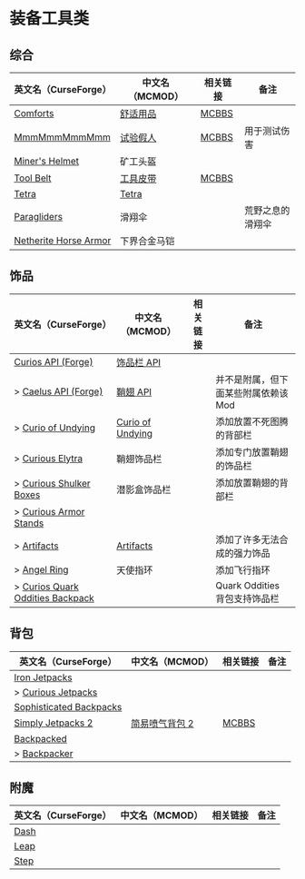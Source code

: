 # 装备工具类

## 综合

| 英文名（CurseForge）                                                                            | 中文名（MCMOD）                                  | 相关链接                                              | 备注             |
| ----------------------------------------------------------------------------------------------- | ------------------------------------------------ | ----------------------------------------------------- | ---------------- |
| [Comforts](https://www.curseforge.com/minecraft/mc-mods/comforts)                               | [舒适用品](https://www.mcmod.cn/class/2107.html) | [MCBBS](https://www.mcbbs.net/thread-781567-1-1.html) |                  |
| [MmmMmmMmmMmm](https://www.curseforge.com/minecraft/mc-mods/mmmmmmmmmmmm)                       | [试验假人](https://www.mcmod.cn/class/1139.html) | [MCBBS](https://www.mcbbs.net/thread-708291-1-1.html) | 用于测试伤害     |
| [Miner's Helmet](https://www.curseforge.com/minecraft/mc-mods/miners-helmet)                    | 矿工头盔                                         |                                                       |                  |
| [Tool Belt](https://www.curseforge.com/minecraft/mc-mods/tool-belt)                             | [工具皮带](https://www.mcmod.cn/class/2649.html) | [MCBBS](https://www.mcbbs.net/thread-677629-1-1.html) |                  |
| [Tetra](https://www.curseforge.com/minecraft/mc-mods/tetra)                                     | [Tetra](https://www.mcmod.cn/class/2018.html)    |                                                       |                  |
| [Paragliders](https://www.curseforge.com/minecraft/mc-mods/paragliders)                         | 滑翔伞                                           |                                                       | 荒野之息的滑翔伞 |
| [Netherite Horse Armor](https://www.curseforge.com/minecraft/mc-mods/netherite-horse-armor-mod) | 下界合金马铠                                     |                                                       |                  |

## 饰品

| 英文名（CurseForge）                                                                                            | 中文名（MCMOD）                                          | 相关链接 | 备注                                 |
| --------------------------------------------------------------------------------------------------------------- | -------------------------------------------------------- | -------- | ------------------------------------ |
| [Curios API (Forge)](https://www.curseforge.com/minecraft/mc-mods/curios)                                       | [饰品栏 API](https://www.mcmod.cn/class/2029.html)       |          |                                      |
| > [Caelus API (Forge)](https://www.curseforge.com/minecraft/mc-mods/caelus)                                     | [鞘翅 API](https://www.mcmod.cn/class/2458.html)         |          | 并不是附属，但下面某些附属依赖该 Mod |
| > [Curio of Undying](https://www.curseforge.com/minecraft/mc-mods/curio-of-undying)                             | [Curio of Undying](https://www.mcmod.cn/class/2236.html) |          | 添加放置不死图腾的背部栏             |
| > [Curious Elytra](https://www.curseforge.com/minecraft/mc-mods/curious-elytra)                                 | 鞘翅饰品栏                                               |          | 添加专门放置鞘翅的饰品栏             |
| > [Curious Shulker Boxes](https://www.curseforge.com/minecraft/mc-mods/curious-shulker-boxes)                   | 潜影盒饰品栏                                             |          | 添加放置鞘翅的背部栏                 |
| > [Curious Armor Stands](https://www.curseforge.com/minecraft/mc-mods/curious-armor-stands)                     |                                                          |          |                                      |
| > [Artifacts](https://www.curseforge.com/minecraft/mc-mods/artifacts)                                           | [Artifacts](https://www.mcmod.cn/class/2821.html)        |          | 添加了许多无法合成的强力饰品         |
| > [Angel Ring](https://www.curseforge.com/minecraft/mc-mods/angel-ring)                                         | 天使指环                                                 |          | 添加飞行指环                         |
| > [Curios Quark Oddities Backpack](https://www.curseforge.com/minecraft/mc-mods/curios-quark-oddities-backpack) |                                                          |          | Quark Oddities 背包支持饰品栏        |

## 背包

| 英文名（CurseForge）                                                                            | 中文名（MCMOD）                                       | 相关链接                                              | 备注 |
| ----------------------------------------------------------------------------------------------- | ----------------------------------------------------- | ----------------------------------------------------- | ---- |
| [Iron Jetpacks](https://www.curseforge.com/minecraft/mc-mods/iron-jetpacks)                     |                                                       |                                                       |      |
| > [Curious Jetpacks](https://www.curseforge.com/minecraft/mc-mods/curious-jetpacks)             |                                                       |                                                       |      |
| [Sophisticated Backpacks](https://www.curseforge.com/minecraft/mc-mods/sophisticated-backpacks) |                                                       |                                                       |      |
| [Simply Jetpacks 2](https://www.curseforge.com/minecraft/mc-mods/simply-jetpacks-2)             | [简易喷气背包 2](https://www.mcmod.cn/class/784.html) | [MCBBS](https://www.mcbbs.net/thread-856798-1-1.html) |      |
| [Backpacked](https://www.curseforge.com/minecraft/mc-mods/backpacked)                           |                                                       |                                                       |      |
| > [Backpacker](https://www.curseforge.com/minecraft/mc-mods/backpacker)                         |                                                       |                                                       |      |

## 附魔

| 英文名（CurseForge）                                      | 中文名（MCMOD） | 相关链接 | 备注 |
| --------------------------------------------------------- | --------------- | -------- | ---- |
| [Dash](https://www.curseforge.com/minecraft/mc-mods/dash) |                 |          |      |
| [Leap](https://www.curseforge.com/minecraft/mc-mods/leap) |                 |          |      |
| [Step](https://www.curseforge.com/minecraft/mc-mods/step) |                 |          |      |
